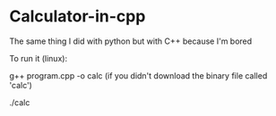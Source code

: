 # Calculator-in-cpp
The same thing I did with python but with C++ because I'm bored


To run it (linux):

g++ program.cpp -o calc (if you didn't download the binary file called 'calc')

./calc
